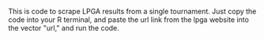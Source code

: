 This is code to scrape LPGA results from a single tournament.
Just copy the code into your R terminal, and paste the url link from the lpga website into the vector "url," and run the code.
